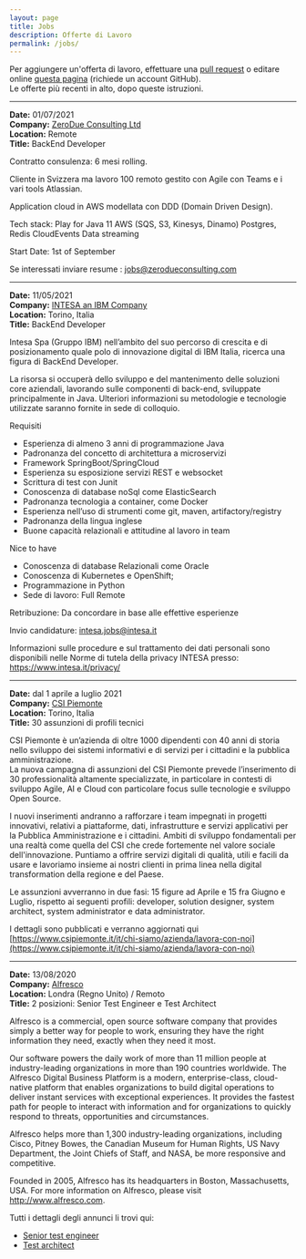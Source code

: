 ```yaml
---
layout: page
title: Jobs
description: Offerte di Lavoro
permalink: /jobs/
---
```


Per aggiungere un'offerta di lavoro, effettuare una 
[pull request](https://help.github.com/articles/creating-a-pull-request/) o
editare online
[questa pagina](https://github.com/jugtorino/jugtorino.github.io/edit/master/pages/j_jobs.md) 
(richiede un account GitHub).  
Le offerte più recenti in alto, dopo queste istruzioni.

---
**Date:** 01/07/2021  
**Company:** [ZeroDue Consulting Ltd](https://zerodueconsulting.com/)  
**Location:** Remote   
**Title:** BackEnd Developer

Contratto consulenza: 6 mesi rolling. 

Cliente in Svizzera ma lavoro 100 remoto gestito con Agile con Teams e i vari tools Atlassian.

Application cloud in AWS modellata con DDD (Domain Driven Design). 

Tech stack: Play for Java 11
            AWS (SQS, S3, Kinesys, Dinamo)
            Postgres, Redis
            CloudEvents
            Data streaming

Start Date: 1st of September            
            
Se interessati inviare resume : jobs@zerodueconsulting.com            
                        

---
**Date:** 11/05/2021  
**Company:** [INTESA an IBM Company](https://www.intesa.it)  
**Location:** Torino, Italia   
**Title:** BackEnd Developer

Intesa Spa (Gruppo IBM) nell’ambito del suo percorso di crescita e di posizionamento quale polo di innovazione digital di IBM Italia,  ricerca una figura di BackEnd Developer.

La risorsa si occuperà dello sviluppo e del mantenimento delle soluzioni core aziendali, lavorando sulle componenti di back-end, sviluppate principalmente in Java.
Ulteriori informazioni su metodologie e tecnologie utilizzate saranno fornite in sede di colloquio.

Requisiti

* Esperienza di almeno 3 anni di programmazione Java
* Padronanza del concetto di architettura a microservizi
* Framework SpringBoot/SpringCloud
* Esperienza su esposizione servizi REST e websocket
* Scrittura di test con Junit
* Conoscenza di database noSql come ElasticSearch
* Padronanza tecnologia a container, come Docker
* Esperienza nell’uso di strumenti come git, maven, artifactory/registry
* Padronanza della lingua inglese
* Buone capacità relazionali e attitudine al lavoro in team

Nice to have

* Conoscenza di database Relazionali come Oracle
* Conoscenza di Kubernetes e OpenShift;
* Programmazione in Python
* Sede di lavoro: Full Remote

Retribuzione: Da concordare in base alle effettive esperienze

Invio candidature: intesa.jobs@intesa.it

Informazioni sulle procedure e sul trattamento dei dati personali sono disponibili nelle Norme di tutela della privacy INTESA presso: https://www.intesa.it/privacy/

---

**Date:** dal 1 aprile a luglio 2021  
**Company:** [CSI Piemonte](https://www.csipiemonte.it)  
**Location:** Torino, Italia   
**Title:** 30 assunzioni di profili tecnici

CSI Piemonte è un’azienda di oltre 1000 dipendenti con 40 anni di storia nello sviluppo dei sistemi informativi e di servizi per i cittadini e la pubblica amministrazione.  
La nuova campagna di assunzioni del CSI Piemonte prevede l’inserimento di 30 professionalità altamente specializzate, in particolare in contesti di sviluppo Agile, AI e Cloud con particolare focus sulle tecnologie e sviluppo Open Source.

I nuovi inserimenti andranno a rafforzare i team impegnati in progetti innovativi, relativi a piattaforme, dati, infrastrutture e servizi applicativi per la Pubblica Amministrazione e i cittadini. Ambiti di sviluppo fondamentali per una realtà come quella del CSI che crede fortemente nel valore sociale dell'innovazione. Puntiamo a offrire servizi digitali di qualità, utili e facili da usare e lavoriamo insieme ai nostri clienti in prima linea nella digital transformation della regione e del Paese.

Le assunzioni avverranno in due fasi: 15 figure ad Aprile e 15 fra Giugno e Luglio, rispetto ai seguenti profili: developer, solution designer, system architect, system administrator e data administrator.

I dettagli sono pubblicati e verranno aggiornati qui [https://www.csipiemonte.it/it/chi-siamo/azienda/lavora-con-noi](https://www.csipiemonte.it/it/chi-siamo/azienda/lavora-con-noi)


---

**Date:** 13/08/2020  
**Company:** [Alfresco](https://www.alfresco.com/)  
**Location:** Londra (Regno Unito) / Remoto   
**Title:** 2 posizioni: Senior Test Engineer e Test Architect

Alfresco is a commercial, open source software company that provides simply a better way for people to work, ensuring they have the right information they need, exactly when they need it most.

Our software powers the daily work of more than 11 million people at industry-leading organizations in more than 190 countries worldwide. The Alfresco Digital Business Platform is a modern, enterprise-class, cloud-native platform that enables organizations to build digital operations to deliver instant services with exceptional experiences. It provides the fastest path for people to interact with information and for organizations to quickly respond to threats, opportunities and circumstances.

Alfresco helps more than 1,300 industry-leading organizations, including Cisco, Pitney Bowes, the Canadian Museum for Human Rights, US Navy Department, the Joint Chiefs of Staff, and NASA, be more responsive and competitive.

Founded in 2005, Alfresco has its headquarters in Boston, Massachusetts, USA. For more information on Alfresco, please visit http://www.alfresco.com.

Tutti i dettagli degli annunci li trovi qui:
  
* [Senior test engineer](https://www.linkedin.com/jobs/view/senior-test-engineer-at-alfresco-1888120022/)
* [Test architect](https://www.linkedin.com/jobs/view/1952590491/)

